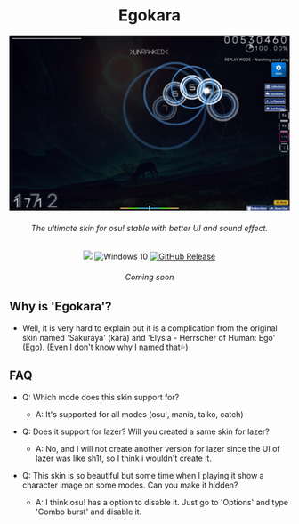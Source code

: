<div align="center">
<h1>Egokara</h1> 

![lpreview](./img/desktoppreview.jpg)
<h6>The ultimate skin for osu! stable with better UI and sound effect.</h6>
<img src="https://img.shields.io/github/repo-size/kleqing/Egokara?color=f05138">
<img src="https://img.shields.io/badge/Windows-7+-49be25?labelColor=282c34&logo=Windows" alt="Windows 10" />
<a href="https://github.com/kleqing/Egokara/releases/latest"><img src="https://img.shields.io/github/v/release/kleqing/Egokara?labelColor=282c34&logo=GitHub" alt="GitHub Release" /></a>
<h6>Coming soon</h6>
</div>

## Why is 'Egokara'?

* Well, it is very hard to explain but it is a complication from the original skin named 'Sakuraya' (kara) and 'Elysia - Herrscher of Human: Ego' (Ego). (Even I don't know why I named that💦)

## FAQ

* Q: Which mode does this skin support for?
    * A: It's supported for all modes (osu!, mania, taiko, catch)

* Q: Does it support for lazer? Will you created a same skin for lazer?
    * A: No, and I will not create another version for lazer since the UI of lazer was like sh1t, so I think i wouldn't create it.

* Q: This skin is so beautiful but some time when I playing it show a character image on some modes. Can you make it hidden?
    * A: I think osu! has a option to disable it. Just go to 'Options' and type 'Combo burst' and disable it.
